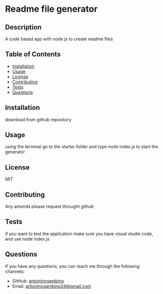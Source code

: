 
# Readme file generator

## Description
A code based app with node js to create readme files

## Table of Contents
- [Installation](#installation)
- [Usage](#usage)
- [License](#license)
- [Contributing](#contributing)
- [Tests](#tests)
- [Questions](#questions)

## Installation
download from github repository

## Usage
using the terminal go to the starter folder and type node index.js to start the generator

## License
MIT

## Contributing
Any amends please request throught github

## Tests
if you want to test the application make sure you have visual studio code, and use node index.js

## Questions
If you have any questions, you can reach me through the following channels:
- GitHub: [antoninogambino](https://github.com/antoninogambino)
- Email: antoninogambino24@gmail.com
